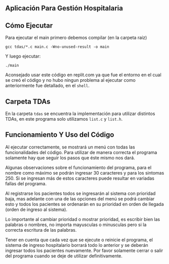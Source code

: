 ## Aplicación Para Gestión Hospitalaria

## Cómo Ejecutar
Para ejecutar el main primero debemos compilar (en la carpeta raíz)
````
gcc tdas/*.c main.c -Wno-unused-result -o main
````

Y luego ejecutar:
````
./main
````

Aconsejado usar este código en replit.com ya que fue el entorno en el cual se creó el código y no hubo ningun problema al ejecutar como anteriormente fue detallado, en el `shell`.

## Carpeta TDAs
En la carpeta `tdas` se encuentra la implementación para utilizar distintos TDAs, en este programa solo utilizamos `list.c` y `list.h`.

## Funcionamiento Y Uso del Código
Al ejecutar correctamente, se mostrará un menú con todas las funcionalidades del código. Para utilizar de manera correcta el programa solamente hay que seguir los pasos que éste mismo nos dará.

Algunas observaciones sobre el funcionamiento del programa, para el nombre como máximo se podrán ingresar 30 caracteres y para los sintomas 250. Si se ingresan más de estos caracteres puede resultar en variadas fallas del programa.

Al registrarse los pacientes todos se ingresarán al sistema con prioridad baja, mas adelante con una de las opciones del menú se podrá cambiar esto y todos los pacientes se ordenarán en su prioridad en orden de llegada (orden de ingreso al sistema).

Lo importante al cambiar prioridad o mostrar prioridad, es escribir bien las palabras o nombres, no importa mayusculas o minusculas pero si la correcta escritura de las palabras.

Tener en cuenta que cada vez que se ejecute o reinicie el programa, el sistema de ingreso hospitalario borrará todo lo anterior y se deberán ingresar todos los pacientes nuevamente. Por favor solamente cerrar o salir del programa cuando se deje de utilizar definitivamente.